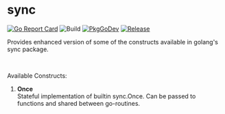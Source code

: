 # sync

[![Go Report Card](https://goreportcard.com/badge/github.com/code-dudes/sync?style=flat-square)](https://goreportcard.com/report/github.com/code-dude/sync) ![Build](https://github.com/code-dudes/sync/actions/workflows/main.yml/badge.svg?branch=main&event=push)  [![PkgGoDev](https://pkg.go.dev/badge/github.com/code-dudes/sync)](https://pkg.go.dev/github.com/code-dudes/sync)   [![Release](https://img.shields.io/github/v/release/code-dudes/sync.svg?style=flat-square)](https://github.com/code-dudes/sync/releases/latest)

Provides enhanced version of some of the constructs available in golang's sync package.

</br>

Available Constructs:
1. **Once**  
Stateful implementation of builtin sync.Once. Can be passed to functions and shared between go-routines.
